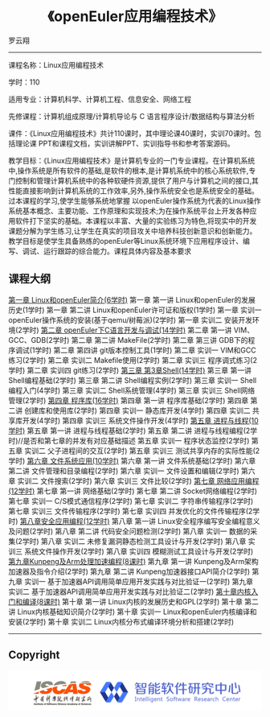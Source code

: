 # <center>《openEuler应用编程技术》</center>

罗云翔

---

课程名称：Linux应用编程技术

学时：110

适用专业：计算机科学、计算机工程、信息安全、网络工程

先修课程：计算机组成原理/计算机导论与 C 语言程序设计/数据结构与算法分析

课件：《Linux应用编程技术》共计110课时，其中理论课40课时，实训70课时。包括理论课
PPT和课程文档，实训讲解PPT、实训指导书和参考答案源码。

教学目标：《Linux应用编程技术》是计算机专业的一门专业课程。在计算机系统中,操作系统是所有软件的基础,是软件的根本,是计算机系统中的核心系统软件,专门控制和管理计算机系统中的各种软硬件资源,提供了用户与计算机之间的接口,其性能直接影响到计算机系统的工作效率,另外,操作系统安全也是系统安全的基础。过本课程的学习,使学生能够系统地掌握 以openEuler操作系统为代表的Linux操作系统基本概念、主要功能、工作原理和实现技术;为在操作系统平台上开发各种应用软件打下坚实的基础。本课程以丰富、大量的实验练习为特色,将现实中的开发课题分解为学生练习,让学生在真实的项目攻关中培养科技创新意识和创新能力。教学目标是使学生具备熟练的openEuler等Linux系统环境下应用程序设计、编写、调试、运行跟踪的综合能力。课程具体内容及基本要求

## 课程大纲
[第一章 Linux和openEuler简介(6学时)](./chapter1)
    第一章 第一讲 Linux和openEuler的发展历史(1学时)
    第一章 第二讲 Linux和openEuler许可证和版权(1学时)
    第一章 实训一 openEuler操作系统的安装(基于qemu/树莓派)(2学时)
    第一章 实训二 安装开发环境(2学时)
[第二章 openEuler下C语言开发与调试(14学时)](./chapter2)
    第二章 第一讲 VIM、GCC、GDB(2学时)
    第二章 第二讲 MakeFile(2学时)
    第二章 第三讲 GDB下的程序调试(1学时)
    第二章 第四讲 git版本控制工具(1学时)
    第二章 实训一 VIM和GCC练习(2学时)
    第二章 实训二 Makefile使用(2学时)
    第二章 实训三 程序调式练习(2学时)
    第二章 实训四 git练习(2学时)
[第三章 第3章Shell(14学时)](./chapter3)
    第三章 第一讲 Shell编程基础(2学时)
    第三章 第二讲 Shell编程实例(2学时)
    第三章 实训一 Shell编程入门(4学时)
    第三章 实训二 Shell系统管理(4学时)
    第三章 实训三 Shell网络管理(2学时)
[第四章 程序库(16学时)](./chapter4)
    第四章 第一讲 程序库基础(2学时)
    第四章 第二讲 创建库和使用库(2学时)
    第四章 实训一 静态库开发(4学时)
    第四章 实训二 共享库开发(4学时)
    第四章 实训三 系统文件操作开发(4学时)
[第五章 进程与线程(10学时)](./chapter5)
    第五章 第一讲 进程与线程基础(2学时)
    第五章 第二讲 进程与线程编程(2学时)//是否和第七章的并发有对应基础描述
    第五章 实训一 程序状态监控(2学时)
    第五章 实训二 父子进程间的交互(2学时)
    第五章 实训三 测试共享内存的实际性能(2学时)
[第六章 文件系统应用(10学时)](./chapter6)
    第六章 第一讲 文件系统基础(2学时)
    第六章 第二讲 文件管理和目录编程(2学时)
    第六章 实训一 文件设置和编辑(2学时)
    第六章 实训二 文件搜索(2学时)
    第六章 实训三 文件比较(2学时)
[第七章 网络应用编程(12学时)](./chapter7)
    第七章 第一讲 网络基础(2学时)
    第七章 第二讲 Socket网络编程(2学时)
    第七章 实训一 C/S模式通信程序(2学时)
    第七章 实训二 字符串传输程序(2学时)
    第七章 实训三 文件传输程序(2学时)
    第七章 实训四 并发优化的文件传输程序(2学时)
[第八章安全应用编程(12学时)](./chapter8)
    第八章 第一讲 Linux安全程序编写安全编程意义及问题(2学时)
    第八章 第二讲 代码安全问题检测(2学时)
    第八章 实训一 数据的采集(2学时)
    第八章 实训二 未修复漏洞静态检测工具设计与开发(2学时)
    第八章 实训三 系统文件操作开发(2学时)
    第八章 实训四 模糊测试工具设计与开发(2学时)
[第九章Kunpeng及Arm处理加速编程(8课时)](./chapter9)
    第九章 第一讲 Kunpeng及Arm架构加速器及指令介绍(2学时)
    第九章 第二讲 Kunpeng加速器接口API简介(2学时)
    第九章 实训一 基于加速器API调用简单应用开发实践与对比验证一(2学时)
    第九章 实训二 基于加速器API调用简单应用开发实践与对比验证二(2学时)
[第十章内核入门和编译(8课时)](./chapter10)
    第十章 第一讲 Linux内核的发展历史和GPL(2学时)
    第十章 第二讲 Linux内核基础知识简介(2学时)
    第十章 实训一 Linux和openEuler内核编译和安装(2学时)
    第十章 实训二 Linux内核分布式编译环境分析和搭建(2学时)

---
## Copyright

![Logo](./joint_logo.png)

